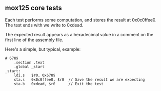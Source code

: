 mox125 core tests
-----------------

Each test performs some computation, and stores the result at
0x0c0ffee0.  The test ends with we write to 0xdead.

The expected result appears as a hexadecimal value in a comment on the
first line of the assembly file.

Here's a simple, but typical, example:

    # 6789
        .section .text
        .global _start
    _start:     
        ldi.s   $r0, 0x6789
        sta.s   0x0c0ffee0, $r0  // Save the result we are expecting
        sta.b   0xdead, $r0      // Exit the test
